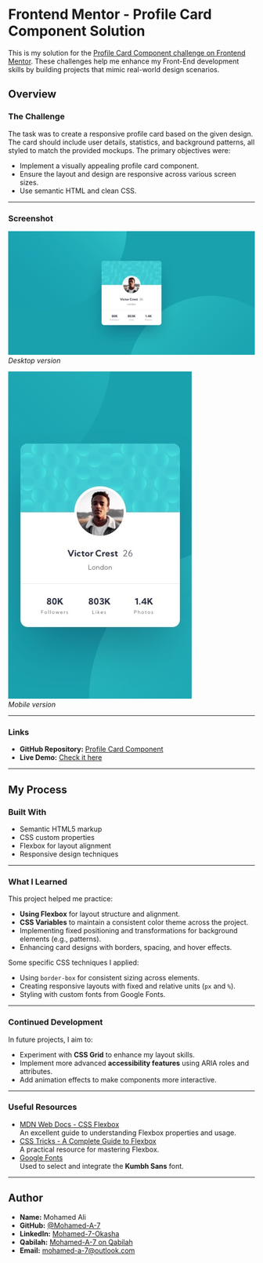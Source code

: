 # Frontend Mentor - Profile Card Component Solution

This is my solution for the [Profile Card Component challenge on Frontend Mentor](https://www.frontendmentor.io/challenges/profile-card-component-cfArpWshJ). These challenges help me enhance my Front-End development skills by building projects that mimic real-world design scenarios.

## Overview

### The Challenge

The task was to create a responsive profile card based on the given design. The card should include user details, statistics, and background patterns, all styled to match the provided mockups. The primary objectives were:

- Implement a visually appealing profile card component.
- Ensure the layout and design are responsive across various screen sizes.
- Use semantic HTML and clean CSS.

---

### Screenshot

![Desktop Preview](./desktop-design.jpg)  
_Desktop version_

![Mobile Preview](./mobile-design.jpg)  
_Mobile version_

---

### Links

- **GitHub Repository:** [Profile Card Component](https://github.com/Mohamed-A-7/Profile-card)
- **Live Demo:** [Check it here](https://mohamed-a-7.github.io/Profile-card/)

---

## My Process

### Built With

- Semantic HTML5 markup
- CSS custom properties
- Flexbox for layout alignment
- Responsive design techniques

---

### What I Learned

This project helped me practice:

- **Using Flexbox** for layout structure and alignment.
- **CSS Variables** to maintain a consistent color theme across the project.
- Implementing fixed positioning and transformations for background elements (e.g., patterns).
- Enhancing card designs with borders, spacing, and hover effects.

Some specific CSS techniques I applied:

- Using `border-box` for consistent sizing across elements.
- Creating responsive layouts with fixed and relative units (`px` and `%`).
- Styling with custom fonts from Google Fonts.

---

### Continued Development

In future projects, I aim to:

- Experiment with **CSS Grid** to enhance my layout skills.
- Implement more advanced **accessibility features** using ARIA roles and attributes.
- Add animation effects to make components more interactive.

---

### Useful Resources

- [MDN Web Docs - CSS Flexbox](https://developer.mozilla.org/en-US/docs/Learn/CSS/CSS_layout/Flexbox)  
  An excellent guide to understanding Flexbox properties and usage.
- [CSS Tricks - A Complete Guide to Flexbox](https://css-tricks.com/snippets/css/a-guide-to-flexbox/)  
  A practical resource for mastering Flexbox.
- [Google Fonts](https://fonts.google.com/)  
  Used to select and integrate the **Kumbh Sans** font.

---

## Author

- **Name:** Mohamed Ali
- **GitHub:** [@Mohamed-A-7](https://github.com/Mohamed-A-7)
- **LinkedIn:** [Mohamed-7-Okasha](https://www.linkedin.com/in/mohamed-7-okasha/)
- **Qabilah:** [Mohamed-A-7 on Qabilah](https://qabilah.com/profile/mohamed-a-7)
- **Email:** mohamed-a-7@outlook.com
